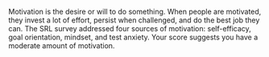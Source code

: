 Motivation is the desire or will to do something. When people are motivated, they invest a lot of effort, persist when challenged, and do the best job they can. The SRL survey addressed four sources of motivation: self-efficacy, goal orientation, mindset, and test anxiety. Your score suggests you have a moderate amount of motivation.
